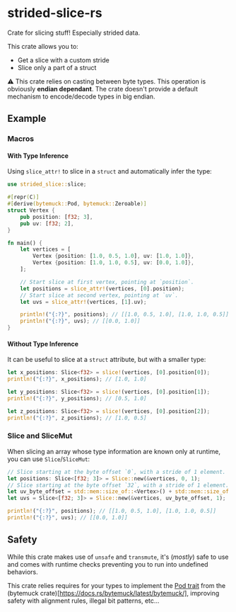 # strided-slice-rs

Crate for slicing stuff! Especially strided data.

This crate allows you to:
* Get a slice with a custom stride
* Slice only a part of a struct

⚠️ This crate relies on casting between byte types. This operation is obviously **endian dependant**. The crate doesn't provide a default mechanism to encode/decode types in big endian.

## Example

### Macros

#### With Type Inference

Using `slice_attr!` to slice in a `struct` and automatically infer the type:

```rust
use strided_slice::slice;

#[repr(C)]
#[derive(bytemuck::Pod, bytemuck::Zeroable)]
struct Vertex {
    pub position: [f32; 3],
    pub uv: [f32; 2],
}

fn main() {
    let vertices = [
        Vertex {position: [1.0, 0.5, 1.0], uv: [1.0, 1.0]},
        Vertex {position: [1.0, 1.0, 0.5], uv: [0.0, 1.0]},
    ];

    // Start slice at first vertex, pointing at `position`.
    let positions = slice_attr!(vertices, [0].position);
    // Start slice at second vertex, pointing at `uv`.
    let uvs = slice_attr!(vertices, [1].uv);

    println!("{:?}", positions); // [[1.0, 0.5, 1.0], [1.0, 1.0, 0.5]]
    println!("{:?}", uvs); // [[0.0, 1.0]]
}
```

#### Without Type Inference

It can be useful to slice at a `struct` attribute, but with a smaller type:

```rust
let x_positions: Slice<f32> = slice!(vertices, [0].position[0]);
println!("{:?}", x_positions); // [1.0, 1.0]

let y_positions: Slice<f32> = slice!(vertices, [0].position[1]);
println!("{:?}", y_positions); // [0.5, 1.0]

let z_positions: Slice<f32> = slice!(vertices, [0].position[2]);
println!("{:?}", z_positions); // [1.0, 0.5]
```

### Slice and SliceMut

When slicing an array whose type information are known only at runtime, you can use `Slice`/`SliceMut`:

```rust
// Slice starting at the byte offset `0`, with a stride of 1 element.
let positions: Slice<[f32; 3]> = Slice::new(&vertices, 0, 1);
// Slice starting at the byte offset `32`, with a stride of 1 element.
let uv_byte_offset = std::mem::size_of::<Vertex>() + std::mem::size_of::<[f32; 3]>();
let uvs = Slice<[f32; 3]> = Slice::new(&vertices, uv_byte_offset, 1);

println!("{:?}", positions); // [[1.0, 0.5, 1.0], [1.0, 1.0, 0.5]]
println!("{:?}", uvs); // [[0.0, 1.0]]
```

## Safety

While this crate makes use of `unsafe` and `transmute`, it's (_mostly_) safe
to use and comes with runtime checks preventing you to run into undefined behaviors.

This crate relies requires for your types to implement the [Pod trait](https://docs.rs/bytemuck/latest/bytemuck/trait.Pod.html) from the (bytemuck crate)[https://docs.rs/bytemuck/latest/bytemuck/], improving safety with alignment rules, illegal bit patterns, etc...
